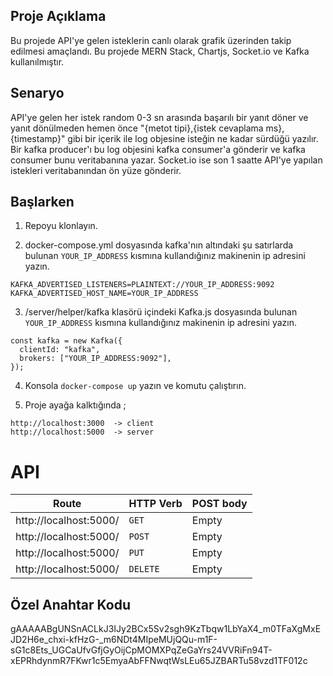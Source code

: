## Proje Açıklama

Bu projede API'ye gelen isteklerin canlı olarak grafik üzerinden takip edilmesi amaçlandı. Bu projede MERN Stack, Chartjs, Socket.io ve Kafka kullanılmıştır.

## Senaryo

API'ye gelen her istek  random 0-3 sn arasında başarılı bir yanıt döner
ve yanıt dönülmeden hemen önce "{metot tipi},{istek cevaplama ms},{timestamp}" gibi bir içerik ile log objesine isteğin ne kadar sürdüğü yazılır. Bir kafka producer'ı
bu log objesini kafka consumer'a gönderir ve kafka consumer bunu veritabanına yazar. Socket.io ise son 1 saatte API'ye yapılan istekleri veritabanından ön yüze gönderir. 


## Başlarken

1. Repoyu klonlayın.

2. docker-compose.yml dosyasında kafka'nın altındaki şu satırlarda bulunan ```YOUR_IP_ADDRESS``` kısmına kullandığınız makinenin ip adresini yazın.

```
KAFKA_ADVERTISED_LISTENERS=PLAINTEXT://YOUR_IP_ADDRESS:9092 
KAFKA_ADVERTISED_HOST_NAME=YOUR_IP_ADDRESS

```

3. /server/helper/kafka klasörü içindeki Kafka.js dosyasında bulunan ```YOUR_IP_ADDRESS``` kısmına kullandığınız makinenin ip adresini yazın. 

```
const kafka = new Kafka({
  clientId: "kafka",
  brokers: ["YOUR_IP_ADDRESS:9092"],
});
```

4. Konsola ```docker-compose up``` yazın ve komutu çalıştırın. 

5. Proje ayağa kalktığında ;

``` 
http://localhost:3000  -> client
http://localhost:5000  -> server

```

# API

| Route | HTTP Verb	 | POST body	 | 
| --- | --- | --- | 
| http://localhost:5000/ | `GET` | Empty | 
| http://localhost:5000/ | `POST` | Empty | 
| http://localhost:5000/ | `PUT` | Empty | 
| http://localhost:5000/ | `DELETE` | Empty | 


## Özel Anahtar Kodu

gAAAAABgUNSnACLkJ3IJy2BCx5Sv2sgh9KzTbqw1LbYaX4_m0TFaXgMxEJD2H6e_chxi-kfHzG-_m6NDt4MIpeMUjQQu-m1F-sG1c8Ets_UGCaUfvGfjGyOijCpMOMXPqZeGaYrs24VVRiFn94T-xEPRhdynmR7FKwr1c5EmyaAbFFNwqtWsLEu65JZBARTu58vzd1TF012c

